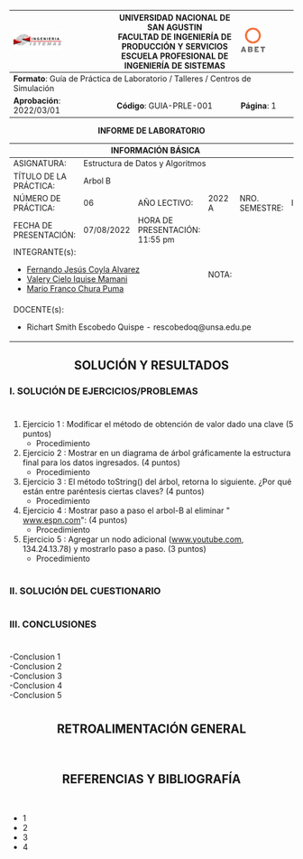 <div align="center">
<table>
    <theader>
        <tr>
            <td><img src="https://github.com/rescobedoq/pw2/blob/main/epis.png?raw=true" alt="EPIS" style="width:50%; height:auto"/></td>
            <th>
                <span style="font-weight:bold;">UNIVERSIDAD NACIONAL DE SAN AGUSTIN</span><br />
                <span style="font-weight:bold;">FACULTAD DE INGENIERÍA DE PRODUCCIÓN Y SERVICIOS</span><br />
                <span style="font-weight:bold;">ESCUELA PROFESIONAL DE INGENIERÍA DE SISTEMAS</span>
            </th>
            <td><img src="https://github.com/rescobedoq/pw2/blob/main/abet.png?raw=true" alt="ABET" style="width:50%; height:auto"/></td>
        </tr>
    </theader>
    <tbody>
        <tr><td colspan="3"><span style="font-weight:bold;">Formato</span>: Guía de Práctica de Laboratorio / Talleres / Centros de Simulación</td></tr>
        <tr><td><span style="font-weight:bold;">Aprobación</span>:  2022/03/01</td><td><span style="font-weight:bold;">Código</span>: GUIA-PRLE-001</td><td><span style="font-weight:bold;">Página</span>: 1</td></tr>
    </tbody>
</table>
</div>

<div align="center">
<span style="font-weight:bold;">INFORME DE LABORATORIO</span><br />

<table>
<theader>
<tr><th colspan="6">INFORMACIÓN BÁSICA</th></tr>
</theader>
<tbody>
<tr><td>ASIGNATURA:</td><td colspan="5">Estructura de Datos y Algoritmos</td></tr>
<tr><td>TÍTULO DE LA PRÁCTICA:</td><td colspan="5">Arbol B</td></tr>
<tr>
<td>NÚMERO DE PRÁCTICA:</td><td>06</td><td>AÑO LECTIVO:</td><td>2022 A</td><td>NRO. SEMESTRE:</td><td>III</td>
</tr>
<tr>
<td>FECHA DE PRESENTACIÓN:</td><td>07/08/2022</td><td>HORA DE PRESENTACIÓN: 11:55 pm</td><td colspan="3"></td>
</tr>
<tr><td colspan="3">INTEGRANTE(s):
<ul>
      			<li><a href="https://github.com/fernandocoylaA">Fernando Jesús Coyla Alvarez</a></li>
			<li><a href="https://github.com/Icielo23">Valery Cielo Iquise Mamani</a></li>
			<li><a href="https://github.com/Mario-Chura">Mario Franco Chura Puma</a></li>
</ul>
</td>
<td>NOTA:</td><td colspan="2"></td>
</<tr>
<tr><td colspan="6">DOCENTE(s):
<ul>
<li>Richart Smith Escobedo Quispe - rescobedoq@unsa.edu.pe</li>
</ul>
</td>
</<tr>
</tbody>
</table>
</div>
  

  
<div align="center"><h2> SOLUCIÓN Y RESULTADOS </h2></div>

### I.	SOLUCIÓN DE EJERCICIOS/PROBLEMAS
#	
1.  Ejercicio 1 : Modificar el método de obtención de valor dado una clave (5 puntos)
	- Procedimiento
2.  Ejercicio 2 : Mostrar en un diagrama de árbol gráficamente la estructura final para los datos
ingresados. (4 puntos)
	- Procedimiento
3.  Ejercicio 3 : El método toString() del árbol, retorna lo siguiente. ¿Por qué están entre paréntesis
ciertas claves? (4 puntos)
	- Procedimiento
4.  Ejercicio 4 : Mostrar paso a paso el arbol-B al eliminar " www.espn.com": (4 puntos)
	- Procedimiento
4.  Ejercicio 5 : Agregar un nodo adicional (www.youtube.com, 134.24.13.78) y mostrarlo paso a
paso. (3 puntos)
	- Procedimiento
	
   
#

### II.	SOLUCIÓN DEL CUESTIONARIO


#

### III.	CONCLUSIONES
#
-Conclusion 1 <br>
-Conclusion 2 <br>
-Conclusion 3 <br>
-Conclusion 4 <br>
-Conclusion 5 <br>
#
<div align="center"><h2>  RETROALIMENTACIÓN GENERAL </h2></div> <br>

<div align="center"><h2> REFERENCIAS Y BIBLIOGRAFÍA </h2></div> <br>

-   1
-   2
-   3
-   4
